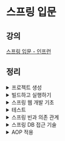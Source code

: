 # 스프링 입문

## 강의

[스프링 입문 - 인프런](https://www.inflearn.com/course/%EC%8A%A4%ED%94%84%EB%A7%81-%EC%9E%85%EB%AC%B8-%EC%8A%A4%ED%94%84%EB%A7%81%EB%B6%80%ED%8A%B8)

## 정리

<details>
<summary>프로젝트 생성</summary>
<div markdown="1">       

- 스프링 부트 스타터 사이트로 이동해서 스프링 프로젝트 생성

[Spring Initializr](https://start.spring.io/)

- build.gradle 파일에서 라이브러리 관리

```java
plugins {
      id 'org.springframework.boot' version '2.3.1.RELEASE'
      id 'io.spring.dependency-management' version '1.0.9.RELEASE'
      id 'java'
}

group = 'hello'
version = '0.0.1-SNAPSHOT'
sourceCompatibility = '11'

repositories {
      mavenCentral()
}

dependencies {
			implementation 'org.springframework.boot:spring-boot-starter-thymeleaf'
      implementation 'org.springframework.boot:spring-boot-starter-web'
      testImplementation('org.springframework.boot:spring-boot-starter-test') {
			      exclude group: 'org.junit.vintage', module: 'junit-vintage-engine'
      }
}

test {
			useJUnitPlatform()
}
```



</div>
</details>

<details>
<summary>빌드하고 실행하기</summary>
<div markdown="1">       

```bash
./gradlew build

cd build/libs

java -jar hello-spring-0.0.1-SNAPSHOT.jar
```

- 빌드를 하면 파일 하나로 서버를 실행할 수 있다


</div>
</details>

<details>
<summary>스프링 웹 개발 기초</summary>
<div markdown="1">       

- 정적 컨텐츠
    - static 폴더에 html 파일 생성하면 바로 실행 가능

- MVC와 템플릿 엔진
    - MVC: Model, View, Controller

```java
@Controller
  public class HelloController {
      @GetMapping("hello-mvc")
      public String helloMvc(@RequestParam("name") String name, Model model) {
          model.addAttribute("name", name);
          return "hello-template";
      }
}
```

- API

```java
@Controller
  public class HelloController {
      @GetMapping("hello-api")
      @ResponseBody
      public Hello helloApi(@RequestParam("name") String name) {
          Hello hello = new Hello();
          hello.setName(name);
          return hello;
      }
      static class Hello {
          private String name;
          public String getName() {
              return name;
					}
          public void setName(String name) {
              this.name = name;
					} 
			}
}
```



</div>
</details>

<details>
<summary>테스트</summary>
<div markdown="1">       

- 테스트를 작성하는 것이 매우 중요
- 전체 개발의 60% 이상을 테스트에 투자할 정도로 중요함
- @AfterEach : 각 테스트가 종료될 때 마다 이 기능을 실행

```java
@AfterEach
public void afterEach() {
    memberRepository.clearStore();
}
```


</div>
</details>

<details>
<summary>스프링 빈과 의존 관계</summary>
<div markdown="1">       

- 컴포넌트 스캔과 자동 의존관계 설정
    - @Component Annotation이 있으면 스프링 빈으로 자동 등록된다.
    - @Component를 포함하는 다음 Annotation도 스프링 빈으로 자동 등록된다.
        - @Controller
        - @Service
        - @Repository
    - 생성자에 @Autowired를 사용하면 객체 생성 시점에 스프링 컨테이너에서 해당 스프링 빈을 찾아서 주입한다. 생성자가 1개만 있으면 @Autowired는 생략할 수 있다.
    - 스프링은 스프링 컨테이너에 스프링 빈을 등록할 때, 기본으로 싱글톤으로 등록한다(유일하게 하나만 등록해서 공유한다) 따라서 같은 스프링 빈이면 모두 같은 인스턴스다. 설정으로 싱글톤이 아니게 설정할 수 있지만, 특별한 경우를 제외하면 대부분 싱글톤을 사용한다.

- 자바 코드로 직접 스프링 빈 등록하기

```java
@Configuration
public class SpringConfig {
	@Bean
  public MemberService memberService() {
		return new MemberService(memberRepository());
  }
  @Bean
  public MemberRepository memberRepository() {
    return new MemoryMemberRepository();
  }
}

```


</div>
</details>

<details>
<summary>스프링 DB 접근 기술</summary>
<div markdown="1">       

- 순수 Jdbc
- 스프링 통합 테스트
- 스프링 JdbcTemplate
- JPA
- 스프링 데이터 JPA


</div>
</details>

<details>
<summary>AOP 적용</summary>
<div markdown="1">       

- AOP: Aspect Oriented Programming
- 공통 관심 사항, 핵심 관심 사항 분리

```java
@Component
@Aspect
public class TimeTraceAop {

	 @Around("execution(* hello.hellospring..*(..))")
	
	 public Object execute(ProceedingJoinPoint joinPoint) throws Throwable {
	
		  long start = System.currentTimeMillis();
		
		  System.out.println("START: " + joinPoint.toString());
		
		  try {
				  return joinPoint.proceed();
		  } finally {
				  long finish = System.currentTimeMillis();
				  long timeMs = finish - start;
				  System.out.println("END: " + joinPoint.toString()+ " " + timeMs + "ms");
		  }
   }
}  
```


</div>
</details>
